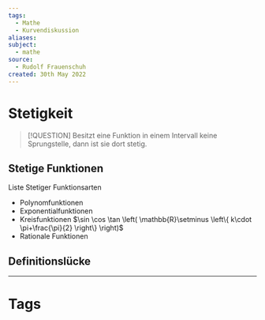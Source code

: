 ```yaml
---
tags:
  - Mathe
  - Kurvendiskussion
aliases: 
subject:
  - mathe
source:
  - Rudolf Frauenschuh
created: 30th May 2022
---
```


# Stetigkeit

> [!QUESTION] Besitzt eine Funktion in einem Intervall keine Sprungstelle, dann ist sie dort stetig.

## Stetige Funktionen

Liste Stetiger Funktionsarten
- Polynomfunktionen
- Exponentialfunktionen
- Kreisfunktionen $\sin \cos \tan \left( \mathbb{R}\setminus \left\{  k\cdot \pi+\frac{\pi}{2}  \right\} \right)$
- Rationale Funktionen

## Definitionslücke

---

# Tags
